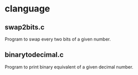 # clanguage

swap2bits.c
-----------
Program to swap every two bits of a given number.

binarytodecimal.c
-----------------
Program to print binary equivalent of a given decimal number.
